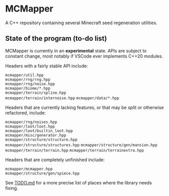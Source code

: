 # MCMapper

A C++ repository containing several Minecraft seed regeneration utilities.

## State of the program (to-do list)

MCMapper is currently in an **experimental** state. APIs are subject to constant change, most notably if VSCode ever implements C++20 modules.

Headers with a fairly stable API include:

`mcmapper/util.hpp`  
`mcmapper/rng/rng.hpp`  
`mcmapper/rng/noise.hpp`  
`mcmapper/biome/*.hpp`  
`mcmapper/terrain/spline.hpp`  
`mcmapper/terrain/internoise.hpp`
`mcmapper/data/*.hpp`

Headers that are currently lacking features, or that may be split or otherwise refactored, include:

`mcmapper/rng/noises.hpp`  
`mcmapper/loot/loot.hpp`  
`mcmapper/loot/builtin_loot.hpp`  
`mcmapper/misc/generator.hpp`  
`mcmapper/structure/structure.hpp`  
`mcmapper/structure/structures.hpp`
`mcmapper/structure/gen/mansion.hpp`
`mcmapper/terrain/terrain.hpp`
`mcmapper/terrain/terrainextra.hpp`

Headers that are completely unfinished include:

`mcmapper/mcmapper.hpp`  
`mcmapper/structure/gen/spiece.hpp`

See [TODO.md](./TODO.md) for a more precise list of places where the library needs fixing.
